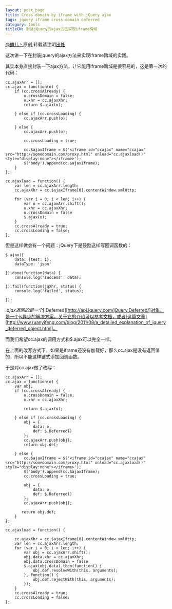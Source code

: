 ```yaml
---
layout: post_page
title: Cross-domain by iframe with jQuery ajax
tags: jquery iframe cross-domain deferred
category: tools
titleCN: 封装jQuery的ajax方法实现iframe跨域
---
```


[@麟儿丶](http://weibo.com/13511031)原创,转载请注明[出处](http://lynn-cc.github.io)


这次讲一下在封装jquery的ajax方法来实现iframe跨域的实践。

其实本身直接封装一下ajax方法，让它能用iframe跨域是很容易的，这是第一次的代码：

    cc.ajaxArr = [];
    cc.ajax = function(o) {
        if (cc.crossAlready) {
            o.crossDomain = false;
            o.xhr = cc.ajaxXhr;
            return $.ajax(o);

        } else if (cc.crossLoading) {
            cc.ajaxArr.push(o);

        } else {
            cc.ajaxArr.push(o);

            cc.crossLoading = true;

            cc.$ajaxIframe = $('<iframe id="ccajax" name="ccajax" src="http://somedomain.com/proxy.html" onload="cc.ajaxload()" style="display:none"></iframe>');
            $('body').append(cc.$ajaxIframe);
        }
    };

    cc.ajaxload = function() {
        var len = cc.ajaxArr.length;
        cc.ajaxXhr = cc.$ajaxIframe[0].contentWindow.xmlHttp;

        for (var i = 0; i < len; i++) {
            var o = cc.ajaxArr.shift();
            o.xhr = cc.ajaxXhr;
            o.crossDomain = false
            $.ajax(o);
        }
        cc.crossAlready = true;
        cc.crossLoading = false;
    };

但是这样做会有一个问题：jQuery下是鼓励这样写回调函数的：

    $.ajax({
        data: {test: 1},
        dataType: 'json'

    }).done(function(data) {
        console.log('success', data);

    }).fail(function(jqXhr, status) {
        console.log('failed', status);
        
    });


$.ajax返回的是一个[$.Deferred][http://api.jquery.com/jQuery.Deferred/]对象，是一个js异步的解决方案。关于它的介绍可以参考文档，或者[这篇文章][http://www.ruanyifeng.com/blog/2011/08/a_detailed_explanation_of_jquery_deferred_object.html]。

而我们希望cc.ajax的调用方式和$.ajax可以完全一样。

在上面的改写方式下，如果是iframe还没有加载好，那么cc.ajax是没有返回值的，所以不能这样链式添加回调函数。 

于是对cc.ajax做了改写：

    cc.ajaxArr = [];
    cc.ajax = function(o) {
        var obj;
        if (cc.crossAlready) {
            o.crossDomain = false;
            o.xhr = cc.ajaxXhr;

            return $.ajax(o);

        } else if (cc.crossLoading) {
            obj = {
                data: o,
                def: $.Deferred()
            };
            cc.ajaxArr.push(obj);
            return obj.def;

        } else {
            cc.$ajaxIframe = $('<iframe id="ccajax" name="ccajax" src="http://somedomain.com/proxy.html" onload="cc.ajaxload()" style="display:none"></iframe>');
            $('body').append(cc.$ajaxIframe);
            cc.crossLoading = true;

            obj = {
                data: o,
                def: $.Deferred()
            };
            cc.ajaxArr.push(obj);

           return obj.def;
        }
    };

    cc.ajaxload = function() {

        cc.ajaxXhr = cc.$ajaxIframe[0].contentWindow.xmlHttp;
        var len = cc.ajaxArr.length;
        for (var i = 0; i < len; i++) {
            var obj = cc.ajaxArr.shift();
            obj.data.xhr = cc.ajaxXhr;
            obj.data.crossDomain = false
            $.ajax(obj.data).then(function() {
                obj.def.resolveWith(this, arguments);
            }, function() {
                obj.def.rejectWith(this, arguments);
            });
        }
        cc.crossAlready = true;
        cc.crossLoading = false;
    };
